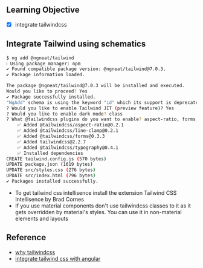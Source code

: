 ## Learning Objective
- [x] integrate tailwindcss

## Integrate Tailwind using schematics
```sh
$ ng add @ngneat/tailwind
ℹ Using package manager: npm
✔ Found compatible package version: @ngneat/tailwind@7.0.3.
✔ Package information loaded.

The package @ngneat/tailwind@7.0.3 will be installed and executed.
Would you like to proceed? Yes
✔ Package successfully installed.
"NgAdd" schema is using the keyword "id" which its support is deprecated. Use "$id" for schema ID.
? Would you like to enable Tailwind JIT (preview feature)? Yes
? Would you like to enable dark mode? class
? What @tailwindcss plugins do you want to enable? aspect-ratio, forms, line-clamp, typography
    ✅️ Added @tailwindcss/aspect-ratio@0.2.1
    ✅️ Added @tailwindcss/line-clamp@0.2.1
    ✅️ Added @tailwindcss/forms@0.3.3
    ✅️ Added tailwindcss@2.2.7
    ✅️ Added @tailwindcss/typography@0.4.1
    ✅️ Installed dependencies
CREATE tailwind.config.js (570 bytes)
UPDATE package.json (1619 bytes)
UPDATE src/styles.css (276 bytes)
UPDATE src/index.html (796 bytes)
✔ Packages installed successfully.
```

- To get tailwind css intellisence install the extension Tailwind CSS Intellisence by Brad Cornes
- If you use material components don't use tailwindcss classes to it as it gets overridden by material's styles. You can use it in non-material elements and layouts

## Reference
- [why tailwindcss](https://adamwathan.me/css-utility-classes-and-separation-of-concerns/)
- [integrate tailwind css with angular](https://levelup.gitconnected.com/my-experience-with-tailwind-css-and-angular-b5f40eeda838)